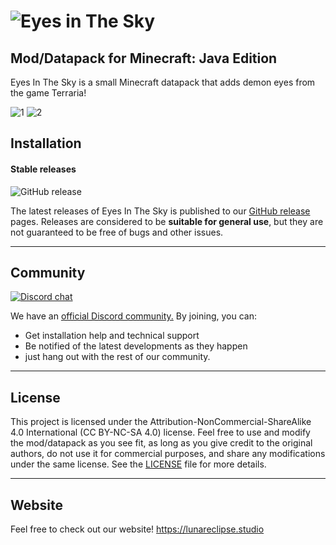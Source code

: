 # ![Eyes in The Sky](https://user-images.githubusercontent.com/26262092/194691556-308700ea-8bf8-4ba9-aa44-1347a6412692.png)

## **Mod/Datapack for Minecraft: Java Edition**

Eyes In The Sky is a small Minecraft datapack that adds demon eyes from the game Terraria!

![1](https://user-images.githubusercontent.com/26262092/194691749-1c80b36a-e0ea-4509-bf5b-047cd8cee871.png)
![2](https://user-images.githubusercontent.com/26262092/194691750-63e92338-d8c0-458f-ac79-81ddac9b1f93.png)


## **Installation**

#### Stable releases

![GitHub release](https://img.shields.io/github/v/release/LunarEclipseStudios/Eyes-In-The-Sky)

The latest releases of Eyes In The Sky is published to our [GitHub release](https://github.com/LunarEclipseStudios/Eyes-In-The-Sky/releases) pages. 
Releases are considered to be **suitable for general use**, but they are not guaranteed to be free of bugs and other issues.

---

## **Community**
[![Discord chat](https://img.shields.io/badge/chat%20on-discord-7289DA?logo=discord&logoColor=white)](https://discord.gg/RmMtqxJJgH)

We have an [official Discord community.](https://discord.gg/RmMtqxJJgH) By joining, you can:
- Get installation help and technical support
- Be notified of the latest developments as they happen
- just hang out with the rest of our community.

---

## **License**

This project is licensed under the Attribution-NonCommercial-ShareAlike 4.0 International (CC BY-NC-SA 4.0) license. Feel free to use and modify the mod/datapack as you see fit, as long as you give credit to the original authors, do not use it for commercial purposes, and share any modifications under the same license. See the [LICENSE](https://github.com/LunarEclipseStudios/Eyes-In-The-Sky/blob/main/LICENSE.md) file for more details.

---

## **Website**
Feel free to check out our website!
https://lunareclipse.studio

